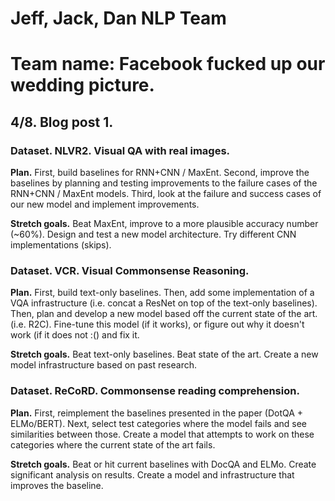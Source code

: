 # Jeff, Jack, Dan NLP Team
# Team name: Facebook fucked up our wedding picture.

## 4/8. Blog post 1.

### Dataset. NLVR2. Visual QA with real images.

**Plan.** First, build baselines for RNN+CNN / MaxEnt. Second, improve the baselines by planning and testing improvements to the failure cases of the RNN+CNN / MaxEnt models. Third, look at the failure and success cases of our new model and implement improvements.

**Stretch goals.** Beat MaxEnt, improve to a more plausible accuracy number (~60%). Design and test a new model architecture. Try different CNN implementations (skips).

### Dataset. VCR. Visual Commonsense Reasoning.

**Plan.** First, build text-only baselines. Then, add some implementation of a VQA infrastructure (i.e. concat a ResNet on top of the text-only baselines). Then, plan and develop a new model based off the current state of the art. (i.e. R2C). Fine-tune this model (if it works), or figure out why it doesn't work (if it does not :() and fix it.

**Stretch goals.** Beat text-only baselines. Beat state of the art. Create a new model infrastructure based on past research.

### Dataset. ReCoRD. Commonsense reading comprehension.

**Plan.** First, reimplement the baselines presented in the paper (DotQA + ELMo/BERT). Next, select test categories where the model fails and see similarities between those. Create a model that attempts to work on these categories where the current state of the art fails.

**Stretch goals.** Beat or hit current baselines with DocQA and ELMo. Create significant analysis on results. Create a model and infrastructure that improves the baseline.
